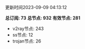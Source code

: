 更新时间2023-09-09 04:13:12

**总订阅: 73**
**总节点: 932**
**有效节点: 281**
- v2ray节点: 243
- ss节点: 12
- trojan节点: 26
